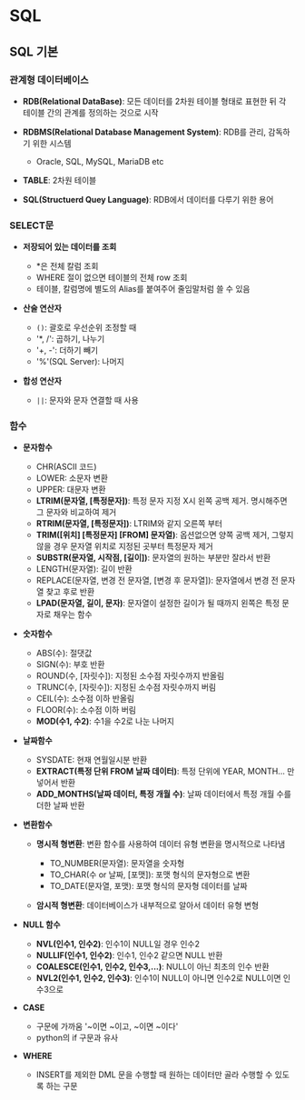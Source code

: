 # SQL

## SQL 기본

### 관계형 데이터베이스

- **RDB(Relational DataBase)**: 모든 데이터를 2차원 테이블 형태로 표현한 뒤 각 테이블 간의 관계를 정의하는 것으로 시작
- **RDBMS(Relational Database Management System)**: RDB를 관리, 감독하기 위한 시스템
  - Oracle, SQL, MySQL, MariaDB etc
 
- **TABLE**: 2차원 테이블

- **SQL(Structuerd Quey Language)**: RDB에서 데이터를 다루기 위한 용어

### SELECT문

- **저장되어 있는 데이터를 조회**
  - *은 전체 칼럼 조회
  -  WHERE 절이 없으면 테이블의 전체 row 조회
  -  테이블, 칼럼명에 별도의 Alias를 붙여주어 줄임말처럼 쓸 수 있음
 
- **산술 연산자**
  - `()`: 괄호로 우선순위 조정할 때
  - '*, /': 곱하기, 나누기
  - '+, -': 더하기 빼기
  - '%'(SQL Server): 나머지
 
- **합성 연산자**
  - `||`: 문자와 문자 연결할 때 사용
 
### 함수

- **문자함수**
  - CHR(ASCII 코드)
  - LOWER: 소문자 변환
  - UPPER: 대문자 변환
  - **LTRIM(문자열, [특정문자])**: 특정 문자 지정 X시 왼쪽 공백 제거. 명시해주면 그 문자와 비교하여 제거
  - **RTRIM(문자열, [특정문자])**: LTRIM와 같지 오른쪽 부터
  - **TRIM([위치] [특정문자] [FROM] 문자열)**: 옵션없으면 양쪽 공백 제거, 그렇지 않을 경우 문자열 위치로 지정된 곳부터 특정문자 제거
  - **SUBSTR(문자열, 시작점, [길이])**: 문자열의 원하는 부분만 잘라서 반환
  - LENGTH(문자열): 길이 반환
  - REPLACE(문자열, 변경 전 문자열, [변경 후 문자열]): 문자열에서 변경 전 문자열 찾고 후로 반환
  - **LPAD(문자열, 길이, 문자)**: 문자열이 설정한 길이가 될 때까지 왼쪽은 특정 문자로 채우는 함수
 
- **숫자함수**
  - ABS(수): 절댓값
  - SIGN(수): 부호 반환
  - ROUND(수, [자릿수]): 지정된 소수점 자릿수까지 반올림
  - TRUNC(수, [자릿수]): 지정된 소수점 자릿수까지 버림
  - CEIL(수): 소수점 이하 반올림
  - FLOOR(수): 소수점 이하 버림
  - **MOD(수1, 수2)**: 수1을 수2로 나눈 나머지

- **날짜함수**
  - SYSDATE: 현재 연월일시분 반환
  - **EXTRACT(특정 단위 FROM 날짜 데이터)**: 특정 단위에 YEAR, MONTH... 만 넣어서 반환
  - **ADD_MONTHS(날짜 데이터, 특정 개월 수)**: 날짜 데이터에서 특정 개월 수를 더한 날짜 반환
 
- **변환함수**
  - **명시적 형변환**: 변환 함수를 사용하여 데이터 유형 변환을 명시적으로 나타냄
    - TO_NUMBER(문자열): 문자열을 숫자형
    - TO_CHAR(수 or 날짜, [포맷]): 포맷 형식의 문자형으로 변환
    - TO_DATE(문자열, 포맷): 포맷 형식의 문자형 데이터를 날짜

  - **암시적 형변환**: 데이터베이스가 내부적으로 알아서 데이터 유형 변형
 
- **NULL 함수**
  - **NVL(인수1, 인수2)**: 인수1이 NULL일 경우 인수2
  - **NULLIF(인수1, 인수2)**: 인수1, 인수2 같으면 NULL 반환
  - **COALESCE(인수1, 인수2, 인수3,...)**: NULL이 아닌 최초의 인수 반환
  - **NVL2(인수1, 인수2, 인수3)**: 인수1이 NULL이 아니면 인수2로 NULL이면 인수3으로
 
- **CASE**
  - 구문에 가까움 '~이면 ~이고, ~이면 ~이다'
  - python의 if 구문과 유사
 
- **WHERE**
  - INSERT를 제외한 DML 문을 수행할 때 원하는 데이터만 골라 수행할 수 있도록 하는 구문
